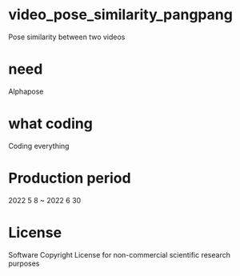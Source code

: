# video_pose_similarity_pangpang
Pose similarity between two videos

# need
Alphapose

# what coding
Coding everything

# Production period
2022 5 8 ~ 2022 6 30  

# License
Software Copyright License for non-commercial scientific research purposes  

